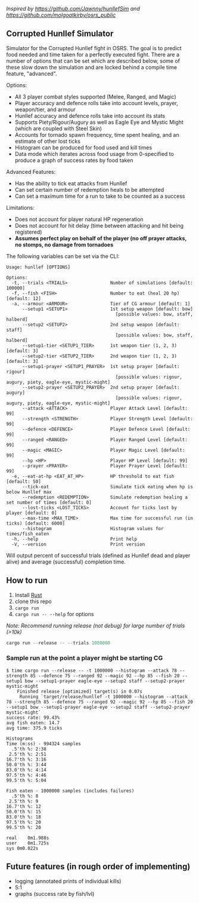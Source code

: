 *Inspired by https://github.com/Jawnny/hunllefSim and https://github.com/molgoatkirby/osrs_public*

## Corrupted Hunllef Simulator

Simulator for the Corrupted Hunllef fight in OSRS. The goal is to predict food
needed and time taken for a perfectly executed fight. There are a number of
options that can be set which are described below, some of these slow down the
simulation and are locked behind a compile time feature, "advanced".

Options:
- All 3 player combat styles supported (Melee, Ranged, and Magic)
- Player accuracy and defence rolls take into account levels, prayer,
  weapon/tier, and armour
- Hunllef accuracy and defence rolls take into account its stats
- Supports Piety/Rigour/Augury as well as Eagle Eye and Mystic Might (which are
  coupled with Steel Skin)
- Accounts for tornado spawn frequency, time spent healing, and an estimate of
  other lost ticks
- Histogram can be produced for food used and kill times
- Data mode which iterates across food usage from 0-specified to produce a graph
  of success rates by food taken

Advanced Features:
- Has the ability to tick eat attacks from Hunllef
- Can set certain number of redemption heals to be attempted
- Can set a maximum time for a run to take to be counted as a success

Limitations:
- Does not account for player natural HP regeneration
- Does not account for hit delay (time between attacking and hit being
  registered)
- **Assumes perfect play on behalf of the player (no off prayer attacks, no
  stomps, no damage from tornadoes**


The following variables can be set via the CLI:
```
Usage: hunllef [OPTIONS]

Options:
  -t, --trials <TRIALS>                Number of simulations [default: 100000]
  -f, --fish <FISH>                    Number to eat (heal 20 hp) [default: 12]
  -a, --armour <ARMOUR>                Tier of CG armour [default: 1]
      --setup1 <SETUP1>                1st setup weapon [default: bow]
                                         [possible values: bow, staff, halberd]
      --setup2 <SETUP2>                2nd setup weapon [default: staff]
                                         [possible values: bow, staff, halberd]
      --setup1-tier <SETUP1_TIER>      1st weapon tier (1, 2, 3) [default: 3]
      --setup2-tier <SETUP2_TIER>      2nd weapon tier (1, 2, 3) [default: 3]
      --setup1-prayer <SETUP1_PRAYER>  1st setup prayer [default: rigour]
                                         [possible values: rigour, augury, piety, eagle-eye, mystic-might]
      --setup2-prayer <SETUP2_PRAYER>  2nd setup prayer [default: augury]
                                         [possible values: rigour, augury, piety, eagle-eye, mystic-might]
      --attack <ATTACK>                Player Attack Level [default: 99]
      --strength <STRENGTH>            Player Strength Level [default: 99]
      --defence <DEFENCE>              Player Defence Level [default: 99]
      --ranged <RANGED>                Player Ranged Level [default: 99]
      --magic <MAGIC>                  Player Magic Level [default: 99]
      --hp <HP>                        Player HP Level [default: 99]
      --prayer <PRAYER>                Player Prayer Level [default: 99]
  -e, --eat-at-hp <EAT_AT_HP>          HP threshold to eat fish [default: 50]
      --tick-eat                       Simulate tick eating when hp is below Hunllef max
      --redemption <REDEMPTION>        Simulate redemption healing a set number of times [default: 0]
      --lost-ticks <LOST_TICKS>        Account for ticks lost by player [default: 0]
      --max-time <MAX_TIME>            Max time for successful run (in ticks) [default: 6000]
      --histogram                      Histogram values for times/fish_eaten
  -h, --help                           Print help
  -V, --version                        Print version

```

Will output percent of successful trials (defined as Hunllef dead and player
alive) and average (successful) completion time.


## How to run

1. Install [Rust](https://www.rust-lang.org/tools/install)
2. clone this repo
3. `cargo run` 
4. `cargo run -- --help` for options

*Note: Recommend running release (not debug) for large number of trials (>10k)*
```rust
cargo run --release -- --trials 1000000
```

### Sample run at the point a player might be starting CG

```
$ time cargo run --release -- -t 1000000 --histogram --attack 78 --strength 85 --defence 75 --ranged 92 --magic 92 --hp 85 --fish 20 --setup1 bow --setup1-prayer eagle-eye --setup2 staff --setup2-prayer mystic-might
    Finished release [optimized] target(s) in 0.07s
     Running `target/release/hunllef -t 1000000 --histogram --attack 78 --strength 85 --defence 75 --ranged 92 --magic 92 --hp 85 --fish 20 --setup1 bow --setup1-prayer eagle-eye --setup2 staff --setup2-prayer mystic-might`
success rate: 99.43%
avg fish eaten: 14.7
avg time: 375.9 ticks

Histograms
Time (m:ss) - 994324 samples
  .5'th %: 2:38
 2.5'th %: 2:51
16.7'th %: 3:16
50.0'th %: 3:44
83.0'th %: 4:14
97.5'th %: 4:46
99.5'th %: 5:04

Fish eaten - 1000000 samples (includes failures)
  .5'th %: 8
 2.5'th %: 9
16.7'th %: 12
50.0'th %: 15
83.0'th %: 18
97.5'th %: 20
99.5'th %: 20

real	0m1.988s
user	0m1.725s
sys	0m0.022s
```

## Future features (in rough order of implementing)
- logging (annotated prints of individual kills)
- 5:1
- graphs (success rate by fish/lvl)
